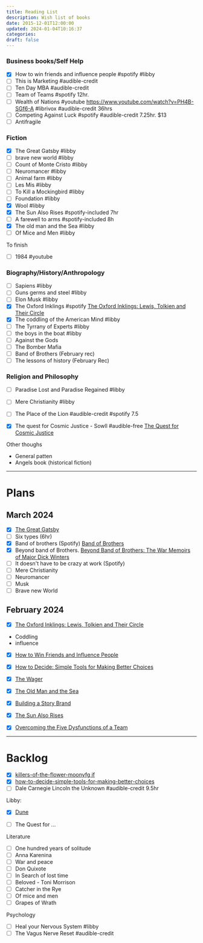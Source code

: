 ```yaml
---
title: Reading List
description: Wish list of books
date: 2015-12-01T12:00:00
updated: 2024-01-04T10:16:37
categories: 
draft: false
---
```

### Business books/Self Help

- [x] How to win friends and influence people #spotify #libby  
- [ ] This is Marketing #audible-credit 
- [ ] Ten Day MBA #audible-credit 
- [ ] Team of Teams #spotify 12hr.
- [ ] Wealth of Nations #youtube https://www.youtube.com/watch?v=PH4B-SGf6-A #librivox #audible-credit 36hrs
- [ ] Competing Against Luck #spotify #audible-credit 7.25hr. $13
- [ ] Antifragile

### Fiction

- [x] The Great Gatsby #libby 
- [ ] brave new world #libby
- [ ] Count of Monte Cristo #libby
- [ ] Neuromancer #libby 
- [ ] Animal farm #libby 
- [ ] Les Mis #libby 
- [ ] To Kill a Mockingbird #libby 
- [ ] Foundation #libby 
- [x] Wool #libby 
- [x] The Sun Also Rises #spotify-included 7hr
- [ ] A farewell to arms #spotify-included  8h
- [x] The old man and the Sea #libby 
- [ ] Of Mice and Men #libby 

To finish

- [ ] 1984 #youtube

### Biography/History/Anthropology

- [ ] Sapiens #libby
- [ ] Guns germs and steel #libby 
- [ ] Elon Musk #libby 
- [x] The Oxford Inklings #spotify [The Oxford Inklings: Lewis, Tolkien and Their Circle](../book-review/the-oxford-inklings-lewis-tolkien-and-their-circle.md)
- [x] The coddling of the American Mind #libby 
- [ ] The Tyrrany of Experts #libby 
- [ ] the boys in the boat #libby 
- [ ] Against the Gods
- [ ] The Bomber Mafia
- [ ] Band of Brothers (February rec)
- [ ] The lessons of history (February Rec)

### Religion and Philosophy
- [ ] Paradise Lost and Paradise Regained #libby 
- [ ] Mere Christianity #libby 
- [ ] The Place of the Lion #audible-credit #spotify 7.5
- [x] The quest for Cosmic Justice - Sowll #audible-free [The Quest for Cosmic Justice](../book-review/the-quest-for-cosmic-justice.md)


Other thoughs

- General patten 
- Angels book (historical fiction)


***
# Plans

## March 2024

- [x] [The Great Gatsby](../book-review/the-great-gatsby.md) 
- [ ] Six types (6hr)
- [x] Band of brothers (Spotify) [Band of Brothers](../book-review/band-of-brothers.md)
- [x] Beyond band of Brothers. [Beyond Band of Brothers: The War Memoirs of Major Dick Winters](../book-review/beyond-band-of-brothers.md)
- [ ] It doesn't have to be crazy at work (Spotify)
- [ ] Mere Christianity
- [ ] Neuromancer
- [ ] Musk
- [ ] Brave new World

## February 2024

- [x] [The Oxford Inklings: Lewis, Tolkien and Their Circle](../book-review/the-oxford-inklings-lewis-tolkien-and-their-circle.md)
- Coddling
- influence 
- [x] [How to Win Friends and Influence People](../book-review/how-to-win-friends-and-influence-people.md) 
- [x] [How to Decide: Simple Tools for Making Better Choices](../book-review/how-to-decide-simple-tools-for-making-better-choices.md)
- [x] [The Wager](../book-review/the-wager.md)
- [x] [The Old Man and the Sea](../book-review/the-old-man-and-the-sea.md)
- [x] [Building a Story Brand](../book-review/building-a-story-brand.md)
- [x] [The Sun Also Rises](../book-review/the-sun-also-rises.md)
- [x] [Overcoming the Five Dysfunctions of a Team](../book-review/overcoming-the-five-dysfunctions-of-a-team.md)


***
# Backlog

- [x] [killers-of-the-flower-moonyfg if](book-review/killers-of-the-flower-moonyfg%20if.md)
- [x] [how-to-decide-simple-tools-for-making-better-choices](book-review/how-to-decide-simple-tools-for-making-better-choices.md)
- [ ] Dale Carnegie Lincoln the Unknown #audible-credit 9.5hr

Libby:

- [x] [Dune](../book-review/dune.md)

- [ ] The Quest for ...

Literature

- [ ] One hundred years of solitude
- [ ] Anna Karenina
- [ ] War and peace
- [ ] Don Quixote
- [ ] In Search of lost time
- [ ] Beloved - Toni Morrison
- [ ] Catcher in the Rye
- [ ] Of mice and men
- [ ] Grapes of Wrath

Psychology 
- [ ] Heal your Nervous System #libby 
- [ ] The Vagus Nerve Reset #audible-credit 